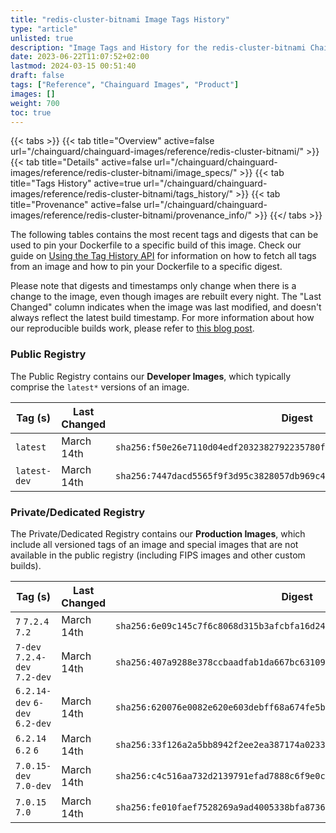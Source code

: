 ```yaml
---
title: "redis-cluster-bitnami Image Tags History"
type: "article"
unlisted: true
description: "Image Tags and History for the redis-cluster-bitnami Chainguard Image"
date: 2023-06-22T11:07:52+02:00
lastmod: 2024-03-15 00:51:40
draft: false
tags: ["Reference", "Chainguard Images", "Product"]
images: []
weight: 700
toc: true
---
```


{{< tabs >}}
{{< tab title="Overview" active=false url="/chainguard/chainguard-images/reference/redis-cluster-bitnami/" >}}
{{< tab title="Details" active=false url="/chainguard/chainguard-images/reference/redis-cluster-bitnami/image_specs/" >}}
{{< tab title="Tags History" active=true url="/chainguard/chainguard-images/reference/redis-cluster-bitnami/tags_history/" >}}
{{< tab title="Provenance" active=false url="/chainguard/chainguard-images/reference/redis-cluster-bitnami/provenance_info/" >}}
{{</ tabs >}}

The following tables contains the most recent tags and digests that can be used to pin your Dockerfile to a specific build of this image. Check our guide on [Using the Tag History API](/chainguard/chainguard-images/using-the-tag-history-api/) for information on how to fetch all tags from an image and how to pin your Dockerfile to a specific digest.

Please note that digests and timestamps only change when there is a change to the image, even though images are rebuilt every night. The "Last Changed" column indicates when the image was last modified, and doesn't always reflect the latest build timestamp. For more information about how our reproducible builds work, please refer to [this blog post](https://www.chainguard.dev/unchained/reproducing-chainguards-reproducible-image-builds).

### Public Registry
The Public Registry contains our **Developer Images**, which typically comprise the `latest*` versions of an image.

| Tag (s)       | Last Changed | Digest                                                                    |
|---------------|--------------|---------------------------------------------------------------------------|
|  `latest`     | March 14th   | `sha256:f50e26e7110d04edf2032382792235780f1df3e6f65485d6ed13f4618bdc233c` |
|  `latest-dev` | March 14th   | `sha256:7447dacd5565f9f3d95c3828057db969c421f1022b6c2264fa8d0c5f7e4e4b65` |


### Private/Dedicated Registry
The Private/Dedicated Registry contains our **Production Images**, which include all versioned tags of an image and special images that are not available in the public registry (including FIPS images and other custom builds).

| Tag (s)                         | Last Changed | Digest                                                                    |
|---------------------------------|--------------|---------------------------------------------------------------------------|
|  `7` `7.2.4` `7.2`              | March 14th   | `sha256:6e09c145c7f6c8068d315b3afcbfa16d246782e35855e2e5f0cb1a47654bbbad` |
|  `7-dev` `7.2.4-dev` `7.2-dev`  | March 14th   | `sha256:407a9288e378ccbaadfab1da667bc63109186316c4ad706cfe26d474689fc734` |
|  `6.2.14-dev` `6-dev` `6.2-dev` | March 14th   | `sha256:620076e0082e620e603debff68a674fe5b1769e626d074e1d32cb85ac1a435fa` |
|  `6.2.14` `6.2` `6`             | March 14th   | `sha256:33f126a2a5bb8942f2ee2ea387174a023340fa308725ed64163f97d595591ff5` |
|  `7.0.15-dev` `7.0-dev`         | March 14th   | `sha256:c4c516aa732d2139791efad7888c6f9e0cb52e1ca45580c186e9f48b54d60916` |
|  `7.0.15` `7.0`                 | March 14th   | `sha256:fe010faef7528269a9ad4005338bfa8736a77aa241b9df8d24ab1986b11c3e7b` |

